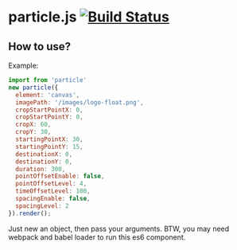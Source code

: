 # particle.js [![Build Status](https://www.travis-ci.org/geoffgu/particle.js.svg?branch=master)](https://www.travis-ci.org/geoffgu/particle.js)
## How to use?
Example:<br/>
```javascript
import from 'particle'
new particle({
  element: 'canvas',
  imagePath: '/images/logo-float.png',
  cropStartPointX: 0,
  cropStartPointY: 0,
  cropX: 60,
  cropY: 30,
  startingPointX: 30,
  startingPointY: 15,
  destinationX: 0,
  destinationY: 0,
  duration: 300,
  pointOffsetEnable: false,
  pointOffsetLevel: 4,
  timeOffsetLevel: 100,
  spacingEnable: false,
  spacingLevel: 2
}).render();
```

Just new an object, then pass your arguments. BTW, you may need webpack and babel loader to run this es6 component.
